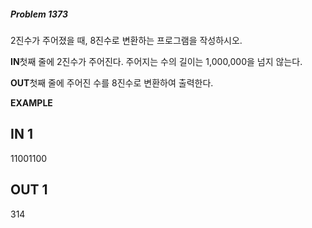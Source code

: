 #####   Problem 1373  ######
2진수가 주어졌을 때, 8진수로 변환하는 프로그램을 작성하시오.


 **IN**첫째 줄에 2진수가 주어진다. 주어지는 수의 길이는 1,000,000을 넘지 않는다.


 **OUT**첫째 줄에 주어진 수를 8진수로 변환하여 출력한다.


 **EXAMPLE**
## IN 1 ###
11001100
## OUT 1 ###
314
